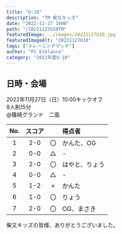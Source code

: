 ```yaml
---
title: "U-10"
description: "TM 柴又キッズ"
date: "2022-11-27 1000"
path: "/20221127U10TM"
featuredImage: ../images/20221127U10.jpg
featuredImageAlt: "20221127U10"
tags: ["トレーニングマッチ"]
author: "FC Esblanco"
category: "2022年度U-10"
---
```


## 日時・会場

2022年11月27日（日）10:00キックオフ<br>
8人制15分<br>
@篠崎グランド　二面

| No.| スコア |   | 得点者  |
|:--:|:------:|:-:|:--------|
| 1  | 2-0 | 〇 |かんた、OG|
| 2  | 0-0 | △ |-|
| 3  | 2-0 | 〇 |はやと、りょう|
| 4  | 0-0 | △ |-|
| 5  | 1-2 | × |かんた|
| 6  | 1-0 | 〇 |りょう|
| 7  | 2-0 | 〇 |OG、まさき|


柴又キッズの皆様、ありがとうございました。